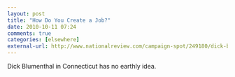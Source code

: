 ```yaml
---
layout: post  
title: "How Do You Create a Job?"  
date: 2010-10-11 07:24  
comments: true  
categories: [elsewhere]
external-url: http://www.nationalreview.com/campaign-spot/249180/dick-blumenthal-cant-create-jobs  
---
```


Dick Blumenthal in Connecticut has no earthly idea.
